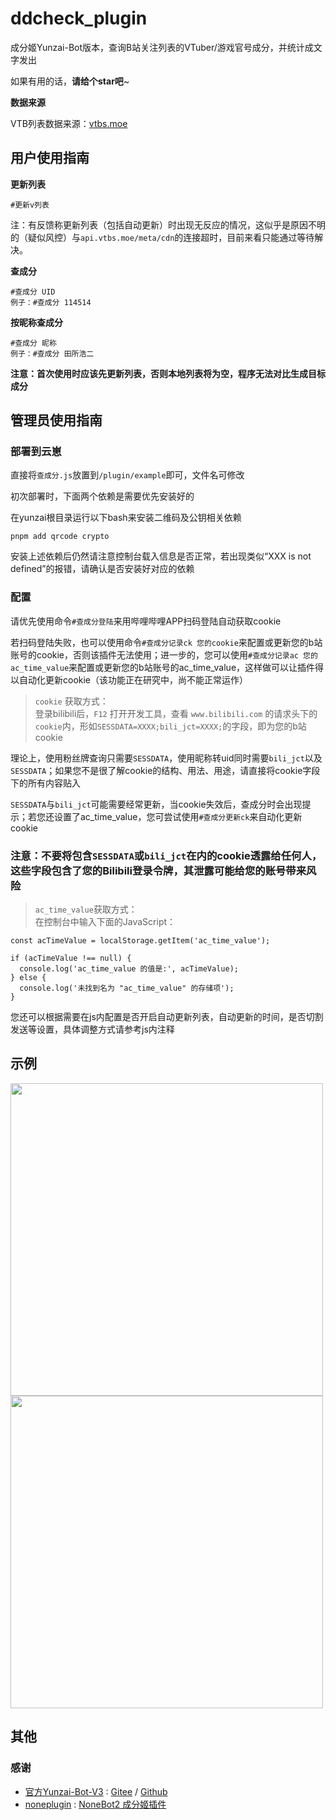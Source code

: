 # ddcheck_plugin
成分姬Yunzai-Bot版本，查询B站关注列表的VTuber/游戏官号成分，并统计成文字发出

如果有用的话，**请给个star吧**~

**数据来源**

VTB列表数据来源：[vtbs.moe](https://vtbs.moe/)

## 用户使用指南

**更新列表**

```
#更新v列表
```

注：有反馈称更新列表（包括自动更新）时出现无反应的情况，这似乎是原因不明的（疑似风控）与`api.vtbs.moe/meta/cdn`的连接超时，目前来看只能通过等待解决。

**查成分**

```
#查成分 UID
例子：#查成分 114514
```

**按昵称查成分**

```
#查成分 昵称
例子：#查成分 田所浩二
```
**注意：首次使用时应该先更新列表，否则本地列表将为空，程序无法对比生成目标成分**

## 管理员使用指南
### 部署到云崽

直接将`查成分.js`放置到`/plugin/example`即可，文件名可修改

初次部署时，下面两个依赖是需要优先安装好的

在yunzai根目录运行以下bash来安装二维码及公钥相关依赖
```
pnpm add qrcode crypto
```

安装上述依赖后仍然请注意控制台载入信息是否正常，若出现类似“XXX is not defined”的报错，请确认是否安装好对应的依赖

### 配置
请优先使用命令`#查成分登陆`来用哔哩哔哩APP扫码登陆自动获取cookie

若扫码登陆失败，也可以使用命令`#查成分记录ck 您的cookie`来配置或更新您的b站账号的cookie，否则该插件无法使用；进一步的，您可以使用`#查成分记录ac 您的ac_time_value`来配置或更新您的b站账号的ac_time_value，这样做可以让插件得以自动化更新cookie（该功能正在研究中，尚不能正常运作）

> `cookie` 获取方式：<br>
> 登录bilibili后，`F12` 打开开发工具，查看 `www.bilibili.com` 的请求头下的`cookie`内，形如`SESSDATA=XXXX;bili_jct=XXXX;`的字段，即为您的b站cookie <br>

理论上，使用粉丝牌查询只需要`SESSDATA`，使用昵称转uid同时需要`bili_jct`以及`SESSDATA`；如果您不是很了解cookie的结构、用法、用途，请直接将cookie字段下的所有内容贴入

`SESSDATA`与`bili_jct`可能需要经常更新，当cookie失效后，查成分时会出现提示；若您还设置了ac_time_value，您可尝试使用`#查成分更新ck`来自动化更新cookie

<b><h3>注意：不要将包含`SESSDATA`或`bili_jct`在内的cookie透露给任何人，这些字段包含了您的Bilibili登录令牌，其泄露可能给您的账号带来风险</h3></b>

> `ac_time_value`获取方式：<br>
> 在控制台中输入下面的JavaScript：
```
const acTimeValue = localStorage.getItem('ac_time_value');

if (acTimeValue !== null) {
  console.log('ac_time_value 的值是:', acTimeValue);
} else {
  console.log('未找到名为 "ac_time_value" 的存储项');
}
```

您还可以根据需要在js内配置是否开启自动更新列表，自动更新的时间，是否切割发送等设置，具体调整方式请参考js内注释

## 示例
<div align="left">
  <img src="https://i0.hdslb.com/bfs/new_dyn/88a145db1880ccd159e3ea3b48bf524111022578.png" height=500px />
  <img src="https://i0.hdslb.com/bfs/new_dyn/453a037d4108cad14734cadbe48c46b111022578.jpg" height=500px />
</div>

## 其他
### 感谢
* [官方Yunzai-Bot-V3](https://github.com/Le-niao/Yunzai-Bot) : [Gitee](https://gitee.com/Le-niao/Yunzai-Bot)
  / [Github](https://github.com/Le-niao/Yunzai-Bot)
* [noneplugin](https://github.com/noneplugin/) : [NoneBot2 成分姬插件](https://github.com/noneplugin/nonebot-plugin-ddcheck)
